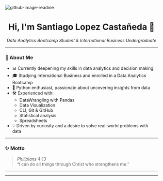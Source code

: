 
 ![github-image-readme](https://github.com/user-attachments/assets/3c47f25d-65b3-4b61-9c86-8184c511cfd0)


<h1 align="center">Hi, I'm Santiago Lopez Castañeda 👋</h1>
<p align="center"><i>Data Analytics Bootcamp Student & International Business Undergraduate</i></p>

---

### 🚀 About Me

- 📊 Currently deepening my skills in data analytics and decision making
- 🎓 Studying International Business and enrolled in a Data Analytics Bootcamp
- 🐍 Python enthusiast, passionate about uncovering insights from data
- 🛠️ Experienced with:  
  - DataWrangling with Pandas  
  - Data Visualization  
  - CLI, Git & GitHub  
  - Statistical analysis  
  - Spreadsheets
- 💡 Driven by curiosity and a desire to solve real-world problems with data

---

### ✨ Motto

> *Philipians 4:13*  
> “I can do all things through Christ who strengthens me.”

---
---

<!--
**Sanlc10/Sanlc10** is a ✨ special ✨ repository because its `README.md` (this file) appears on your GitHub profile.
-->
